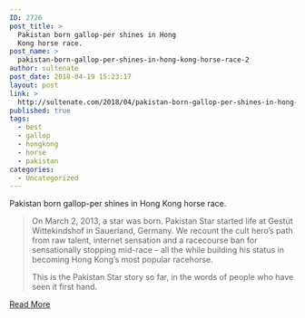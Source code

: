 ```yaml
---
ID: 2726
post_title: >
  Pakistan born gallop-per shines in Hong
  Kong horse race.
post_name: >
  pakistan-born-gallop-per-shines-in-hong-kong-horse-race-2
author: sultenate
post_date: 2018-04-19 15:23:17
layout: post
link: >
  http://sultenate.com/2018/04/pakistan-born-gallop-per-shines-in-hong-kong-horse-race-2
published: true
tags:
  - best
  - gallop
  - hongkong
  - horse
  - pakistan
categories:
  - Uncategorized
---
```

Pakistan born gallop-per shines in Hong Kong horse race.
<blockquote>On March 2, 2013, a star was born. Pakistan Star started life at Gestüt Wittekindshof in Sauerland, Germany. We recount the cult hero’s path from raw talent, internet sensation and a racecourse ban for sensationally stopping mid-race – all the while building his status in becoming Hong Kong’s most popular racehorse.

This is the Pakistan Star story so far, in the words of people who have seen it first hand.</blockquote>
<a href="http://www.scmp.com/sport/racing/article/2134299/pakistan-star-story-so-far-meet-hong-kong-racings-most-popular-and">Read More</a>